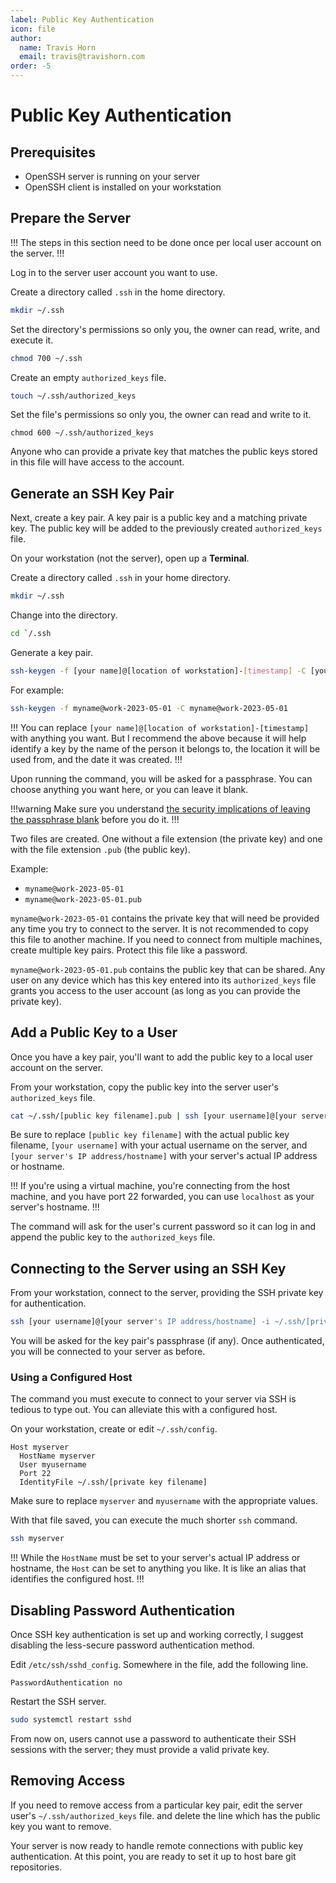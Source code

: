```yaml
---
label: Public Key Authentication
icon: file
author:
  name: Travis Horn
  email: travis@travishorn.com
order: -5
---
```


# Public Key Authentication

## Prerequisites

- OpenSSH server is running on your server
- OpenSSH client is installed on your workstation

## Prepare the Server

!!! 
The steps in this section need to be done once per local user account on the
server.
!!!

Log in to the server user account you want to use.

Create a directory called `.ssh` in the home directory.

```sh
mkdir ~/.ssh
```

Set the directory's permissions so only you, the owner can read, write, and
execute it.

```sh
chmod 700 ~/.ssh
```

Create an empty `authorized_keys` file.

```sh
touch ~/.ssh/authorized_keys
```

Set the file's permissions so only you, the owner can read and write to it.

```
chmod 600 ~/.ssh/authorized_keys
```

Anyone who can provide a private key that matches the public keys stored in this
file will have access to the account.

## Generate an SSH Key Pair

Next, create a key pair. A key pair is a public key and a matching private key.
The public key will be added to the previously created `authorized_keys` file.

On your workstation (not the server), open up a **Terminal**.

Create a directory called `.ssh` in your home directory.

```sh
mkdir ~/.ssh
```

Change into the directory.

```sh
cd `/.ssh
```

Generate a key pair.

```sh
ssh-keygen -f [your name]@[location of workstation]-[timestamp] -C [your name]@[location of workstation]-[timestamp]
```

For example:

```sh
ssh-keygen -f myname@work-2023-05-01 -C myname@work-2023-05-01
```

!!!
You can replace `[your name]@[location of workstation]-[timestamp]` with
anything you want. But I recommend the above because it will help identify a key
by the name of the person it belongs to, the location it will be used from, and
the date it was created.
!!!

Upon running the command, you will be asked for a passphrase. You can choose
anything you want here, or you can leave it blank.

!!!warning
Make sure you understand [the security implications of leaving the passphrase
blank](https://superuser.com/questions/261361/do-i-need-to-have-a-passphrase-for-my-ssh-rsa-key)
before you do it.
!!!

Two files are created. One without a file extension (the private key) and one
with the file extension `.pub` (the public key).

Example: 

- `myname@work-2023-05-01`
- `myname@work-2023-05-01.pub`

`myname@work-2023-05-01` contains the private key that will need be provided any
time you try to connect to the server. It is not recommended to copy this file
to another machine. If you need to connect from multiple machines, create
multiple key pairs. Protect this file like a password.

`myname@work-2023-05-01.pub` contains the public key that can be shared. Any
user on any device which has this key entered into its `authorized_keys` file
grants you access to the user account (as long as you can provide the private
key).

## Add a Public Key to a User

Once you have a key pair, you'll want to add the public key to a local user
account on the server.

From your workstation, copy the public key into the server user's
`authorized_keys` file.

```sh
cat ~/.ssh/[public key filename].pub | ssh [your username]@[your server's IP address or hostname] "cat >> ~/.ssh/authorized_keys"
```

Be sure to replace `[public key filename]` with the actual public key filename,
`[your username]` with your actual username on the server, and `[your server's
IP address/hostname]` with your server's actual IP address or hostname.

!!!
If you're using a virtual machine, you're connecting from the host machine, and
you have port 22 forwarded, you can use `localhost` as your server's hostname.
!!!

The command will ask for the user's current password so it can log in and append
the public key to the `authorized_keys` file.

## Connecting to the Server using an SSH Key

From your workstation, connect to the server, providing the SSH private key for
authentication.

```sh
ssh [your username]@[your server's IP address/hostname] -i ~/.ssh/[private key filename]
```

You will be asked for the key pair's passphrase (if any). Once authenticated,
you will be connected to your server as before.

### Using a Configured Host

The command you must execute to connect to your server via SSH is tedious to
type out. You can alleviate this with a configured host.

On your workstation, create or edit `~/.ssh/config`.

```
Host myserver
  HostName myserver
  User myusername
  Port 22
  IdentityFile ~/.ssh/[private key filename]
```

Make sure to replace `myserver` and `myusername` with the appropriate values.

With that file saved, you can execute the much shorter `ssh` command.

```sh
ssh myserver
```

!!!
While the `HostName` must be set to your server's actual IP address or hostname,
the `Host` can be set to anything you like. It is like an alias that identifies
the configured host.
!!!

## Disabling Password Authentication

Once SSH key authentication is set up and working correctly, I suggest disabling
the less-secure password authentication method.

Edit `/etc/ssh/sshd_config`. Somewhere in the file, add the following line.

```
PasswordAuthentication no
```

Restart the SSH server.

```sh
sudo systemctl restart sshd
```

From now on, users cannot use a password to authenticate their SSH sessions with
the server; they must provide a valid private key.

## Removing Access

If you need to remove access from a particular key pair, edit the server user's
`~/.ssh/authorized_keys` file. and delete the line which has the public key you
want to remove.

Your server is now ready to handle remote connections with public key
authentication. At this point, you are ready to set it up to host bare git
repositories.
